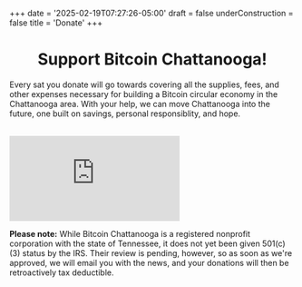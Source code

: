 +++
date = '2025-02-19T07:27:26-05:00'
draft = false
underConstruction = false
title = 'Donate'
+++

<div class="article">

<h1 style="text-align:center">Support Bitcoin Chattanooga!</h1>

Every sat you donate will go towards covering all the supplies, fees, and other expenses necessary for building a Bitcoin circular economy in the Chattanooga area. With your help, we can move Chattanooga into the future, one built on savings, personal responsiblity, and hope.

<br>

<iframe src='https://btcpay.satcrowd.com/apps/23zSkvmJdv2AECLfcom4Xij5zLLh/pos' style='max-width: 100%; border: 0;'></iframe>

<br>

<b>Please note:</b> While Bitcoin Chattanooga is a registered nonprofit corporation with the state of Tennessee, it does not yet been given 501(c)(3) status by the IRS. Their review is pending, however, so as soon as we're approved, we will email you with the news, and your donations will then be retroactively tax deductible.

<br>

</div>
